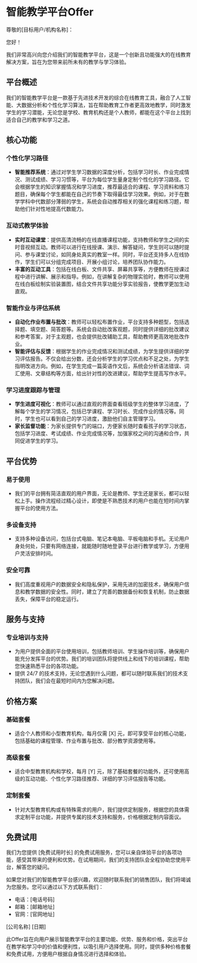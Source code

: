 # 智能教学平台Offer

尊敬的[目标用户/机构名称]：

您好！

我们非常高兴向您介绍我们的智能教学平台，这是一个创新且功能强大的在线教育解决方案，旨在为您带来前所未有的教学与学习体验。

## 平台概述

我们的智能教学平台是一款基于先进技术开发的综合在线教育工具，融合了人工智能、大数据分析和个性化学习算法，旨在帮助教育工作者更高效地教学，同时激发学生的学习潜能，无论您是学校、教育机构还是个人教师，都能在这个平台上找到适合自己的教学和学习之道。

## 核心功能

### 个性化学习路径

- **智能推荐系统**：通过对学生学习数据的深度分析，包括学习时长、作业完成情况、测试成绩、学习习惯等，平台为每位学生量身定制个性化的学习路径。它会根据学生的知识掌握情况和学习进度，推荐最适合的课程、学习资料和练习题目，确保每个学生都能在自己的节奏下取得最佳学习效果。例如，对于在数学学科中代数部分薄弱的学生，系统会自动推荐相关的强化课程和练习题，帮助他们针对性地提高代数能力。

### 互动式教学体验

- **实时互动课堂**：提供高清流畅的在线直播课程功能，支持教师和学生之间的实时音视频互动。教师可以进行在线授课、演示、解答疑问，学生则可以随时提问、参与课堂讨论，如同身处真实的教室一样。同时，平台还支持多人在线协作，学生们可以分组完成项目、开展小组讨论，培养团队协作能力。
- **丰富的互动工具**：包括在线白板、文件共享、屏幕共享等，方便教师在授课过程中进行讲解、展示和指导。例如，在讲解复杂的物理实验时，教师可以使用在线白板绘制实验装置图，结合文件共享功能分享实验报告，使教学更加生动直观。

### 智能作业与评估系统

- **自动化作业布置与批改**：教师可以轻松布置作业，平台支持多种题型，包括选择题、填空题、简答题等。系统会自动批改客观题，同时提供详细的批改建议和参考答案，对于主观题，也会提供批改辅助工具，帮助教师更高效地批改作业。
- **智能评估与反馈**：根据学生的作业完成情况和测试成绩，为学生提供详细的学习评估报告。不仅会给出分数，还会分析学生的学习优点和不足之处，为学生指明改进方向。例如，在学生完成一篇英语作文后，系统会分析语法错误、词汇使用、文章结构等方面，给出针对性的改进建议，帮助学生提高写作水平。

### 学习进度跟踪与管理

- **学生进度可视化**：教师可以通过直观的界面查看班级学生的整体学习进度，了解每个学生的学习情况，包括已学课程、学习时长、完成作业的情况等。同时，学生也可以看到自己的学习进度，激励他们自主管理学习。
- **家长监督功能**：为家长提供专门的端口，方便家长随时查看孩子的学习状态，包括学习进度、考试成绩、作业完成情况等，加强家校之间的沟通和合作，共同促进学生的学习。

## 平台优势

### 易于使用

- 我们的平台拥有简洁直观的用户界面，无论是教师、学生还是家长，都可以轻松上手。操作流程经过精心设计，即使是不熟悉技术的用户也能在短时间内掌握平台的使用方法。

### 多设备支持

- 支持多种设备访问，包括台式电脑、笔记本电脑、平板电脑和手机。无论用户身处何处，只要有网络连接，就能随时随地登录平台进行教学或学习，方便用户灵活安排时间。

### 安全可靠

- 我们高度重视用户的数据安全和隐私保护，采用先进的加密技术，确保用户信息和教学数据的安全性。同时，建立了完善的数据备份和恢复机制，防止数据丢失，保障平台的稳定运行。

## 服务与支持

### 专业培训与支持

- 为用户提供全面的平台使用培训，包括教师培训、学生操作培训等，确保用户能充分发挥平台的优势。我们的培训团队将提供线上和线下的培训课程，帮助您快速熟悉平台的各项功能。
- 提供 24/7 的技术支持，无论您遇到什么问题，都可以随时联系我们的技术支持团队，我们会在最短时间内为您解决问题。

## 价格方案

### 基础套餐

- 适合个人教师和小型教育机构，每月仅需 [X] 元，即可享受平台的核心功能，包括基础的课程管理、作业布置与批改、部分教学资源使用等。

### 高级套餐

- 适合中型教育机构和学校，每月 [Y] 元，除了基础套餐的功能外，还可使用高级的互动功能、个性化学习路径推荐、详细的学习评估报告等功能。

### 定制套餐

- 针对大型教育机构或有特殊需求的用户，我们提供定制服务，根据您的具体需求定制平台功能，并提供专属的技术支持和服务，价格根据定制内容面议。

## 免费试用

我们为您提供 [免费试用时长] 的免费试用服务，您可以亲自体验平台的各项功能，感受其带来的便利和优势。在试用期间，我们的支持团队会全程协助您使用平台，解答您的疑问。

如果您对我们的智能教学平台感兴趣，欢迎随时联系我们的销售团队，我们将竭诚为您服务。您可以通过以下方式联系我们：

- 电话：[电话号码]
- 邮箱：[邮箱地址]
- 官网：[官网地址]

[公司名称]
[日期]

此Offer旨在向用户展示智能教学平台的主要功能、优势、服务和价格，突出平台在教学和学习中的价值和便利性，以吸引用户选择使用。同时，提供多种价格套餐和免费试用，方便用户根据自身情况进行选择和体验。
